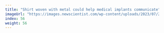 ```yaml
---
title: "Shirt woven with metal could help medical implants communicate"
imageUrl: "https://images.newscientist.com/wp-content/uploads/2023/07/26145954/SEI_165498222.jpg?width=600"
index: 56
weight: 56
---
```

